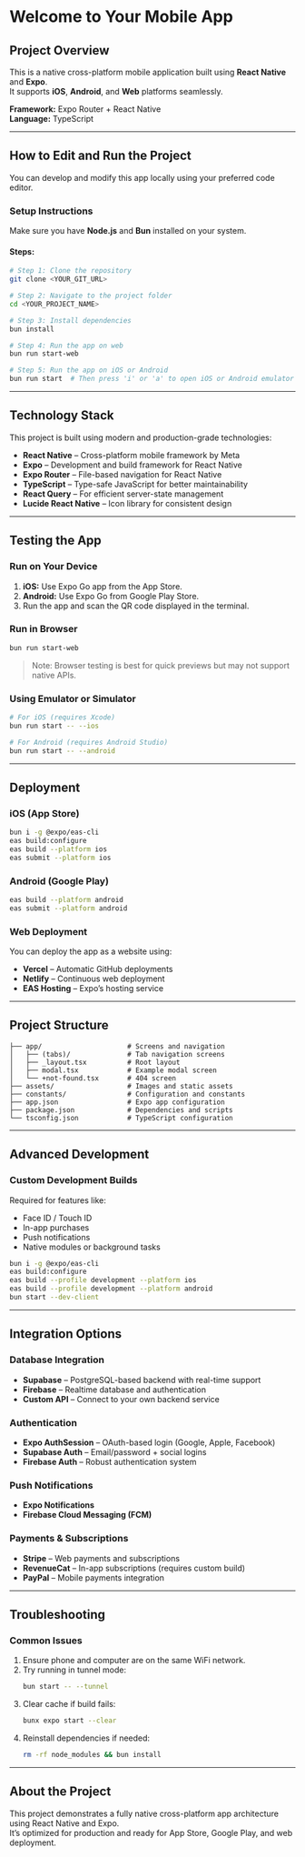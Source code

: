 
# Welcome to Your Mobile App

## Project Overview

This is a native cross-platform mobile application built using **React Native** and **Expo**.  
It supports **iOS**, **Android**, and **Web** platforms seamlessly.

**Framework:** Expo Router + React Native  
**Language:** TypeScript

---

## How to Edit and Run the Project

You can develop and modify this app locally using your preferred code editor.

### **Setup Instructions**

Make sure you have **Node.js** and **Bun** installed on your system.

#### Steps:

```bash
# Step 1: Clone the repository
git clone <YOUR_GIT_URL>

# Step 2: Navigate to the project folder
cd <YOUR_PROJECT_NAME>

# Step 3: Install dependencies
bun install

# Step 4: Run the app on web
bun run start-web

# Step 5: Run the app on iOS or Android
bun run start  # Then press 'i' or 'a' to open iOS or Android emulator
```

---

## Technology Stack

This project is built using modern and production-grade technologies:

- **React Native** – Cross-platform mobile framework by Meta
- **Expo** – Development and build framework for React Native
- **Expo Router** – File-based navigation for React Native
- **TypeScript** – Type-safe JavaScript for better maintainability
- **React Query** – For efficient server-state management
- **Lucide React Native** – Icon library for consistent design

---

## Testing the App

### **Run on Your Device**

1. **iOS:** Use Expo Go app from the App Store.  
2. **Android:** Use Expo Go from Google Play Store.  
3. Run the app and scan the QR code displayed in the terminal.

### **Run in Browser**

```bash
bun run start-web
```
> Note: Browser testing is best for quick previews but may not support native APIs.

### **Using Emulator or Simulator**

```bash
# For iOS (requires Xcode)
bun run start -- --ios

# For Android (requires Android Studio)
bun run start -- --android
```

---

## Deployment

### **iOS (App Store)**

```bash
bun i -g @expo/eas-cli
eas build:configure
eas build --platform ios
eas submit --platform ios
```

### **Android (Google Play)**

```bash
eas build --platform android
eas submit --platform android
```

### **Web Deployment**

You can deploy the app as a website using:

- **Vercel** – Automatic GitHub deployments
- **Netlify** – Continuous web deployment
- **EAS Hosting** – Expo’s hosting service

---

## Project Structure

```
├── app/                     # Screens and navigation
│   ├── (tabs)/              # Tab navigation screens
│   ├── _layout.tsx          # Root layout
│   ├── modal.tsx            # Example modal screen
│   └── +not-found.tsx       # 404 screen
├── assets/                  # Images and static assets
├── constants/               # Configuration and constants
├── app.json                 # Expo app configuration
├── package.json             # Dependencies and scripts
└── tsconfig.json            # TypeScript configuration
```

---

## Advanced Development

### **Custom Development Builds**

Required for features like:
- Face ID / Touch ID
- In-app purchases
- Push notifications
- Native modules or background tasks

```bash
bun i -g @expo/eas-cli
eas build:configure
eas build --profile development --platform ios
eas build --profile development --platform android
bun start --dev-client
```

---

## Integration Options

### **Database Integration**
- **Supabase** – PostgreSQL-based backend with real-time support
- **Firebase** – Realtime database and authentication
- **Custom API** – Connect to your own backend service

### **Authentication**
- **Expo AuthSession** – OAuth-based login (Google, Apple, Facebook)
- **Supabase Auth** – Email/password + social logins
- **Firebase Auth** – Robust authentication system

### **Push Notifications**
- **Expo Notifications**
- **Firebase Cloud Messaging (FCM)**

### **Payments & Subscriptions**
- **Stripe** – Web payments and subscriptions
- **RevenueCat** – In-app subscriptions (requires custom build)
- **PayPal** – Mobile payments integration

---

## Troubleshooting

### **Common Issues**
1. Ensure phone and computer are on the same WiFi network.  
2. Try running in tunnel mode:
   ```bash
   bun start -- --tunnel
   ```
3. Clear cache if build fails:
   ```bash
   bunx expo start --clear
   ```
4. Reinstall dependencies if needed:
   ```bash
   rm -rf node_modules && bun install
   ```

---

## About the Project

This project demonstrates a fully native cross-platform app architecture using React Native and Expo.  
It’s optimized for production and ready for App Store, Google Play, and web deployment.
